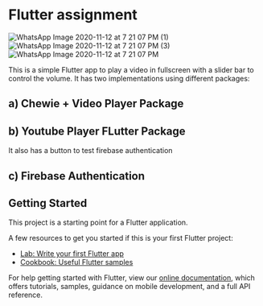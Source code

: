# Flutter assignment
![WhatsApp Image 2020-11-12 at 7 21 07 PM (1)](https://user-images.githubusercontent.com/29782913/98948599-a73c7000-251c-11eb-8359-402c6eab79f8.jpeg)
![WhatsApp Image 2020-11-12 at 7 21 07 PM (3)](https://user-images.githubusercontent.com/29782913/98948614-ac012400-251c-11eb-9c3a-701121af6937.jpeg)
![WhatsApp Image 2020-11-12 at 7 21 07 PM](https://user-images.githubusercontent.com/29782913/98948616-ac99ba80-251c-11eb-99a0-3995922f10ee.jpeg)

This is a simple Flutter app to play a video in fullscreen with a slider bar to control the volume.
It has two implementations using different packages:
## a) Chewie + Video Player Package
## b) Youtube Player FLutter Package
It also has a button to test firebase authentication
## c) Firebase Authentication



## Getting Started

This project is a starting point for a Flutter application.

A few resources to get you started if this is your first Flutter project:

- [Lab: Write your first Flutter app](https://flutter.dev/docs/get-started/codelab)
- [Cookbook: Useful Flutter samples](https://flutter.dev/docs/cookbook)

For help getting started with Flutter, view our
[online documentation](https://flutter.dev/docs), which offers tutorials,
samples, guidance on mobile development, and a full API reference.
